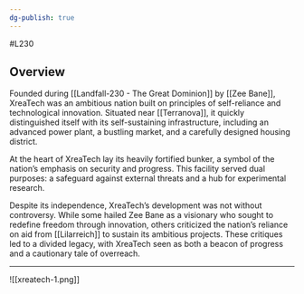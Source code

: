 ```yaml
---
dg-publish: true
---
```

#L230 
## Overview

Founded during [[Landfall-230 - The Great Dominion]] by [[Zee Bane]], XreaTech was an ambitious nation built on principles of self-reliance and technological innovation. Situated near [[Terranova]], it quickly distinguished itself with its self-sustaining infrastructure, including an advanced power plant, a bustling market, and a carefully designed housing district.

At the heart of XreaTech lay its heavily fortified bunker, a symbol of the nation’s emphasis on security and progress. This facility served dual purposes: a safeguard against external threats and a hub for experimental research.

Despite its independence, XreaTech’s development was not without controversy. While some hailed Zee Bane as a visionary who sought to redefine freedom through innovation, others criticized the nation’s reliance on aid from [[Lilarreich]] to sustain its ambitious projects. These critiques led to a divided legacy, with XreaTech seen as both a beacon of progress and a cautionary tale of overreach.

---

![[xreatech-1.png]]